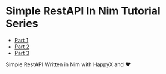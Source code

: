 # Simple RestAPI In Nim Tutorial Series

- [Part 1](https://dev.to/ethosa/writing-simple-restapi-in-nim-with-happyx-1-47f1)
- [Part 2](https://dev.to/ethosa/writing-simple-restapi-in-nim-with-happyx-2-3hof)
- [Part 3](https://dev.to/ethosa/writing-simple-restapi-in-nim-with-happyx-3-57oh)

Simple RestAPI Written in Nim with HappyX and ❤
